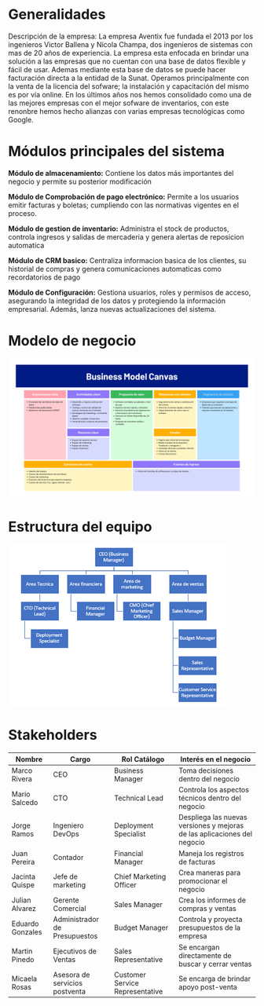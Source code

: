 # Generalidades
Descripción de la empresa:
La empresa Aventix fue fundada el 2013 por los ingenieros Victor Ballena y Nicola Champa, dos ingenieros de sistemas con mas de 20 años de experiencia. La empresa esta enfocada en brindar una solución a las empresas que no cuentan con una base de datos flexible y fácil de usar. Ademas mediante esta base de datos se puede hacer facturación directa a la entidad de la Sunat. Operamos principalmente con la venta de la licencia del sofware; la instalación y capacitación del mismo es por vía online. En los últimos años nos hemos consolidado como una de las mejores empresas con el mejor sofware de inventarios, con este renonbre hemos hecho alianzas con varias empresas tecnológicas como Google.

# Módulos principales del sistema

**Módulo de almacenamiento:**
Contiene los datos más importantes del negocio y permite su posterior modificación

**Módulo de Comprobación de pago electrónico:**
Permite a los usuarios emitir facturas y boletas; cumpliendo con las normativas vigentes en el proceso.

**Módulo de gestion de inventario:**
Administra el stock de productos, controla ingresos y salidas de mercaderia y genera alertas de reposicion automatica

**Módulo de CRM basico:**
Centraliza informacion basica de los clientes, su historial de compras y genera comunicaciones automaticas como recordatorios de pago

**Módulo de Configuración:**
Gestiona usuarios, roles y permisos de acceso, asegurando la integridad de los datos y protegiendo la información empresarial. Además, lanza nuevas actualizaciones del sistema.



# Modelo de negocio
<img alt="canvas" src="21.png" />

# Estructura del equipo
<img alt="canvas" src="22.PNG" />

# Stakeholders

| **Nombre** | **Cargo**                          | **Rol Catálogo**         | **Interés en el negocio**                       | 
|-------------------------|---------------------------------------|---------------------------------|----------------------|
|Marco Rivera|	CEO|	Business Manager |	Toma decisiones dentro del negocio |
|Mario Salcedo|	CTO	| Technical Lead |	Controla los aspectos técnicos dentro del negocio |
|Jorge Ramos|	Ingeniero DevOps|	Deployment Specialist | Despliega las nuevas versiones y mejoras de las aplicaciones del negocio |
|Juan Pereira	|Contador	| Financial Manager|	Maneja los registros de facturas  |
|Jacinta Quispe |	Jefe de marketing	| Chief Marketing Officer	| Crea maneras para promocionar el negocio   |
|Julian Alvarez	|Gerente Comercial |	Sales Manager	| Crea los informes de compras y ventas | 
|Eduardo Gonzales|	Administrador de Presupuestos	|Budget Manager|	Controla y proyecta presupuestos de la empresa|
|Martin Pinedo|	Ejecutivos de Ventas|	Sales Representative|	Se encargan directamente de buscar y cerrar ventas |
|Micaela Rosas|	Asesora de servicios postventa|	Customer Service Representative|	Se encarga de brindar apoyo post-venta|



